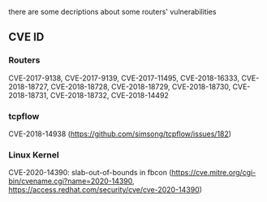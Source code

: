 there are some decriptions about some routers' vulnerabilities

## CVE ID
### Routers
CVE-2017-9138, CVE-2017-9139, CVE-2017-11495,
CVE-2018-16333, CVE-2018-18727, CVE-2018-18728, CVE-2018-18729, CVE-2018-18730, CVE-2018-18731, CVE-2018-18732, CVE-2018-14492

### tcpflow
CVE-2018-14938 (https://github.com/simsong/tcpflow/issues/182)

### Linux Kernel
CVE-2020-14390: slab-out-of-bounds in fbcon (https://cve.mitre.org/cgi-bin/cvename.cgi?name=2020-14390, https://access.redhat.com/security/cve/cve-2020-14390)
